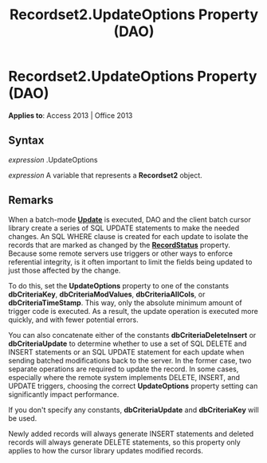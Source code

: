 ﻿---
title: Recordset2.UpdateOptions Property (DAO)
TOCTitle: UpdateOptions Property
ms:assetid: 2692480e-c472-dd8e-f91a-939776822ece
ms:mtpsurl: https://msdn.microsoft.com/library/Ff191899(v=office.15)
ms:contentKeyID: 48543816
ms.date: 09/18/2015
mtps_version: v=office.15
---

# Recordset2.UpdateOptions Property (DAO)


**Applies to**: Access 2013 | Office 2013

## Syntax

*expression* .UpdateOptions

*expression* A variable that represents a **Recordset2** object.

## Remarks

When a batch-mode **[Update](recordset2-update-method-dao.md)** is executed, DAO and the client batch cursor library create a series of SQL UPDATE statements to make the needed changes. An SQL WHERE clause is created for each update to isolate the records that are marked as changed by the **[RecordStatus](recordset2-recordstatus-property-dao.md)** property. Because some remote servers use triggers or other ways to enforce referential integrity, is it often important to limit the fields being updated to just those affected by the change. 

To do this, set the **UpdateOptions** property to one of the constants **dbCriteriaKey**, **dbCriteriaModValues**, **dbCriteriaAllCols**, or **dbCriteriaTimeStamp**. This way, only the absolute minimum amount of trigger code is executed. As a result, the update operation is executed more quickly, and with fewer potential errors.

You can also concatenate either of the constants **dbCriteriaDeleteInsert** or **dbCriteriaUpdate** to determine whether to use a set of SQL DELETE and INSERT statements or an SQL UPDATE statement for each update when sending batched modifications back to the server. In the former case, two separate operations are required to update the record. In some cases, especially where the remote system implements DELETE, INSERT, and UPDATE triggers, choosing the correct **UpdateOptions** property setting can significantly impact performance.

If you don't specify any constants, **dbCriteriaUpdate** and **dbCriteriaKey** will be used.

Newly added records will always generate INSERT statements and deleted records will always generate DELETE statements, so this property only applies to how the cursor library updates modified records.

